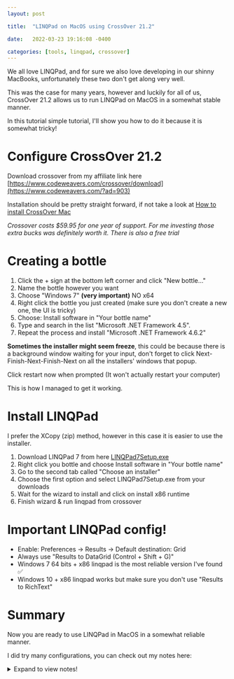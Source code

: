```yaml
---
layout: post

title:  "LINQPad on MacOS using CrossOver 21.2"

date:   2022-03-23 19:16:08 -0400

categories: [tools, linqpad, crossover]
---
```


We all love LINQPad, and for sure we also love developing in our shinny MacBooks,
unfortunately these two don't get along very well.

This was the case for many years, however and luckily for all of us, CrossOver 21.2 allows
us to run LINQPad on MacOS in a somewhat stable manner.

In this tutorial simple tutorial, I'll show you how to do it because it is somewhat
tricky!

Configure CrossOver 21.2
===================

Download crossover from my affiliate link
here [https://www.codeweavers.com/crossover/download](https://www.codeweavers.com/?ad=903)

Installation should be pretty straight forward, if not take a look
at [How to install CrossOver Mac](https://www.codeweavers.com/support/wiki/mac/mactutorial/install)

_Crossover costs $59.95 for one year of support. For me
investing those extra bucks was definitely worth it. There is also a free trial_

Creating a bottle
=====
1. Click the + sign at the bottom left corner and click "New bottle..."
2. Name the bottle however you want
3. Choose "Windows 7" **(very important)** NO x64
1. Right click the bottle you just created (make sure you don't create a new one, the UI
   is tricky)
2. Choose: Install software in "Your bottle name"
3. Type and search in the list "Microsoft .NET Framework 4.5". 
4. Repeat the process and install "Microsoft .NET Framework 4.6.2"

**Sometimes the installer might seem freeze**, this could be because there is a background
window waiting for your input, don't forget to click Next-Finish-Next-Finish-Next on all the installers'
windows that popup.

Click restart now when prompted (It won't actually restart your computer)

This is how I managed to get it working.

Install LINQPad
===================

I prefer the XCopy (zip) method, however in this case it is easier to use the installer.

1. Download LINQPad 7 from
   here [LINQPad7Setup.exe](https://www.linqpad.net/GetFile.aspx?LINQPad7Setup.exe)
2. Right click you bottle and choose Install software in "Your bottle name"
3. Go to the second tab called "Choose an installer"
4. Choose the first option and select LINQPad7Setup.exe from your downloads
5. Wait for the wizard to install and click on install x86 runtime
6. Finish wizard & run linqpad from crossover

Important LINQPad config!
===================

- Enable: Preferences -> Results -> Default destination: Grid
- Always use "Results to DataGrid (Control + Shift + G)"
- Windows 7 64 bits + x86 linqpad is the most reliable version I've found ✅ 
- Windows 10 + x86 linqpad works but make sure you don't use "Results to RichText"

Summary
===================

Now you are ready to use LINQPad in MacOS in a somewhat reliable manner.

I did try many configurations, you can check out my notes here:

<details>
  <summary>Expand to view notes!</summary>
  {% highlight markdown %}

      Config 1: Most reliable ✅ (Very few crashes)
         Windows 7 64 Bits 
         NET 4.5.2 
         Unlisted application
      
         HTML results not working choose grid
         Looks ugly
         Use x86 version
         x64 version doesn't launch
      
      Config 2: 
         Windows 7
         NET 4.5.2
         Choose optimize for Notepad++
      
         Crashes from time to time
         Looks pretty
         Html Dump works
      
      Config 3:
         Windows 10 64 bit
         Productivity -> 64-bit dependencies (installs a lot of stuff, takes like 10 min to install)
      
         Doesn't even launch linqpad>
      
         
      Config 4:
         Windows 10 
         Unlisted App
      
         Keeps throwing `System.EntryPointNotFoundException`
         Reinstall and optimize for Notepad++: Crashes randomly (not as often)? (Does this even make any difference? Who knows)
         How to reproduce crashes: 
            Dump some results to HTML
            Stop typing for about a minute (without losing focus)
            Type Control-S or Command-S (save) it will crash the app
         Use legacy IE: Still crashes but not that often :(
         Workaround 1:
            Never use html dump, always dump to grid (Y)

      {% endhighlight %}

</details>
